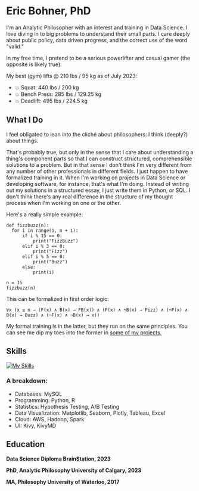 # Eric Bohner, PhD

I'm an Analytic Philosopher with an interest and training in Data Science.  I love diving in to big problems to understand their small parts.  I care deeply about public policy, data driven progress, and the correct use of the word "valid."  

In my free time, I pretend to be a serious powerlifter and casual gamer (the opposite is likely true).

My best (gym) lifts @ 210 lbs / 95 kg as of July 2023:

- 💥 Squat: 440 lbs / 200 kg
- 💥 Bench Press: 285 lbs / 129.25 kg
- 💥 Deadlift: 495 lbs / 224.5 kg

## What I Do
I feel obligated to lean into the cliché about philosophers: I think (deeply?) about things.

That's probably true, but only in the sense that I care about understanding a thing's component parts so that I can construct structured, comprehensible solutions to a problem.  But in that sense I don't think I'm very different from any number of other professionals in different fields.  I just happen to have formalized training in it.  When I'm working on projects in Data Science or developing software, for instance, that's what I'm doing.  Instead of writing out my solutions in a structured essay, I just write them in Python, or SQL.  I don't think there's any real difference in the structure of my thought process when I'm working on one or the other.

Here's a really simple example:

    def fizzbuzz(n):
      for i in range(1, n + 1):
          if i % 15 == 0:
              print("FizzBuzz")
          elif i % 3 == 0:
              print("Fizz")
          elif i % 5 == 0:
              print("Buzz")
          else:
              print(i)

    n = 15
    fizzbuzz(n)

This can be formalized in first order logic:

    ∀x (x ≤ n → (F(x) ∧ B(x) → FB(x)) ∧ (F(x) ∧ ¬B(x) → Fizz) ∧ (¬F(x) ∧ B(x) → Buzz) ∧ (¬F(x) ∧ ¬B(x) → x))

My formal training is in the latter, but they run on the same principles.  You can see me dip my toes into the former in <a href='https://github.com/ericbohner/Capstone'>some of my projects.</a>


## Skills

[![My Skills](https://skillicons.dev/icons?i=py,pytorch,r,mysql,postgres,latex,git,flask,bash,aws)](https://skillicons.dev)

### A breakdown:
- Databases: MySQL
- Programming: Python, R
- Statistics: Hypothesis Testing, A/B Testing
- Data Visualization: Matplotlib, Seaborn, Plotly, Tableau, Excel
- Cloud: AWS, Hadoop, Spark
- UI: Kivy, KivyMD

## Education

<b>Data Science Diploma<b> BrainStation, 2023

<b>PhD, Analytic Philosophy</b>
University of Calgary,
2023

<b>MA, Philosophy<b>
University of Waterloo,
2017
